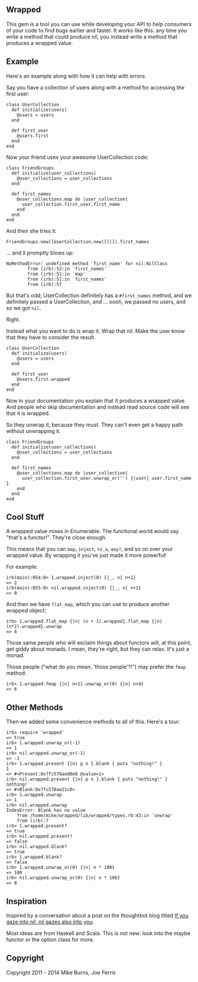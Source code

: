 Wrapped
-------

This gem is a tool you can use while developing your API to help consumers of
your code to find bugs earlier and faster. It works like this: any time you
write a method that could produce nil, you instead write a method that produces
a wrapped value.

Example
-------

Here's an example along with how it can help with errors:

Say you have a collection of users along with a method for accessing the first
user:

    class UserCollection
      def initialize(users)
        @users = users
      end
  
      def first_user
        @users.first
      end
    end

Now your friend uses your awesome UserCollection code:

    class FriendGroups
      def initialize(user_collections)
        @user_collections = user_collections
      end

      def first_names
        @user_collections.map do |user_collection|
          user_collection.first_user.first_name
        end
      end
    end

And then she tries it:

    FriendGroups.new([UserCollection.new([])]).first_names

... and it promptly blows up:

    NoMethodError: undefined method `first_name' for nil:NilClass
            from (irb):52:in `first_names'
            from (irb):51:in `map'
            from (irb):51:in `first_names'
            from (irb):57

But that's odd; UserCollection definitely has a `#first_names` method, and we
definitely passed a UserCollection, and ... oooh, we passed no users, and so we
got `nil`.

Right.

Instead what you want to do is wrap it. Wrap that nil. Make the user know that
they have to consider the result.

    class UserCollection
      def initialize(users)
        @users = users
      end
  
      def first_user
        @users.first.wrapped
      end
    end

Now in your documentation you explain that it produces a wrapped value. And
people who skip documentation and instead read source code will see that it is
wrapped.

So they unwrap it, because they must. They can't even get a happy path without
unwrapping it.

    class FriendGroups
      def initialize(user_collections)
        @user_collections = user_collections
      end

      def first_names
        @user_collections.map do |user_collection|
          user_collection.first_user.unwrap_or('') {|user| user.first_name }
        end
      end
    end

Cool Stuff
----------

A wrapped value mixes in Enumerable. The functional world would say "that's a
functor!". They're close enough.

This means that you can `map`, `inject`, `to_a`, `any?`, and so on over your
wrapped value. By wrapping it you've just made it more powerful!

For example:

    irb(main):054:0> 1.wrapped.inject(0) {|_, n| n+1}
    => 2
    irb(main):055:0> nil.wrapped.inject(0) {|_, n| n+1}
    => 0

And then we have `flat_map`, which you can use to produce another wrapped object:

    irb> 1.wrapped.flat_map {|n| (n + 1).wrapped}.flat_map {|n| (n*2).wrapped}.unwrap
    => 4

Those same people who will exclaim things about functors will, at this point,
get giddy about monads. I mean, they're right, but they can relax. It's just a
monad.

Those people ("what do you mean, 'those people'?!") may prefer the `fmap`
method:

    irb> 1.wrapped.fmap {|n| n+1}.unwrap_or(0) {|n| n+4}
    => 6

Other Methods
-------------

Then we added some convenience methods to all of this. Here's a tour:

    irb> require 'wrapped'
    => true
    irb> 1.wrapped.unwrap_or(-1)
    => 1
    irb> nil.wrapped.unwrap_or(-1)
    => -1
    irb> 1.wrapped.present {|n| p n }.blank { puts "nothing!" }
    1
    => #<Present:0x7fc570aed0e8 @value=1>
    irb> nil.wrapped.present {|n| p n }.blank { puts "nothing!" }
    nothing!
    => #<Blank:0x7fc570ae21c0>
    irb> 1.wrapped.unwrap
    => 1
    irb> nil.wrapped.unwrap
    IndexError: Blank has no value
    	from /home/mike/wrapped/lib/wrapped/types.rb:43:in `unwrap'
    	from (irb):7
    irb> 1.wrapped.present?
    => true
    irb> nil.wrapped.present?
    => false
    irb> nil.wrapped.blank?
    => true
    irb> 1.wrapped.blank?
    => false
    irb> 1.wrapped.unwrap_or(0) {|n| n * 100}
    => 100
    irb> nil.wrapped.unwrap_or(0) {|n| n * 100}
    => 0

Inspiration
-----------

Inspired by a conversation about a post on the thoughtbot blog titled [If you
gaze into nil, nil gazes also into you](http://robots.thoughtbot.com/post/8181879506/if-you-gaze-into-nil-nil-gazes-also-into-you).

Most ideas are from Haskell and Scala. This is not new: look into the maybe
functor or the option class for more.

Copyright
---------
Copyright 2011 - 2014 Mike Burns, Joe Ferris
